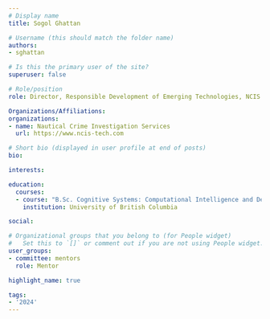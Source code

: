 ```yaml
---
# Display name
title: Sogol Ghattan

# Username (this should match the folder name)
authors:
- sghattan

# Is this the primary user of the site?
superuser: false

# Role/position
role: Director, Responsible Development of Emerging Technologies, NCIS

Organizations/Affiliations:
organizations:
- name: Nautical Crime Investigation Services
  url: https://www.ncis-tech.com

# Short bio (displayed in user profile at end of posts)
bio:

interests:

education:
  courses:
  - course: "B.Sc. Cognitive Systems: Computational Intelligence and Design"
    institution: University of British Columbia

social:

# Organizational groups that you belong to (for People widget)
#   Set this to `[]` or comment out if you are not using People widget.
user_groups:
- committee: mentors
  role: Mentor

highlight_name: true

tags:
- '2024'
---
```

